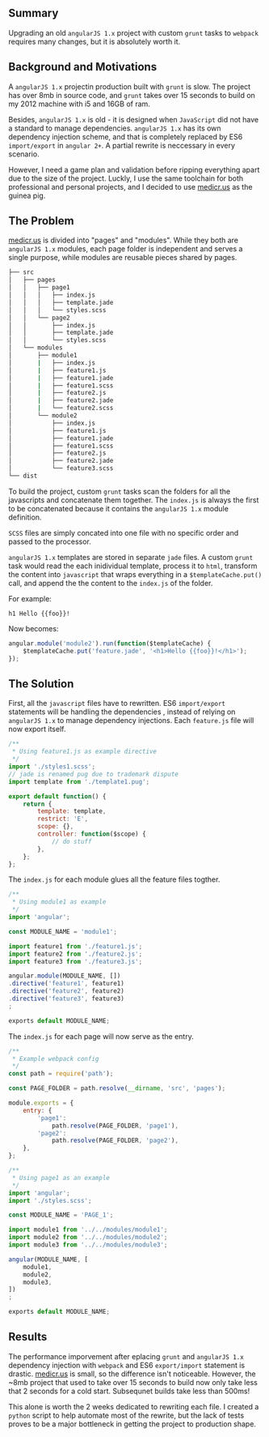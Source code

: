 ## Summary
Upgrading an old `angularJS 1.x` project with custom `grunt` tasks to `webpack` requires many changes, but it is absolutely worth it.

## Background and Motivations
A `angularJS 1.x` projectin production  built with `grunt` is slow. The project has over 8mb in source code, and `grunt` takes over 15 seconds to build on my 2012 machine with i5 and 16GB of ram. 

Besides, `angularJS 1.x` is old - it is designed when `JavaScript` did not have a standard to manage dependencies. `angularJS 1.x` has its own dependency injection scheme, and that is completely replaced by ES6 `import/export` in `angular 2+`. A partial rewrite is neccessary in every scenario.

However, I need a game plan and validation before ripping everything apart due to the size of the project. Luckly, I use the same toolchain for both professional and personal projects, and I decided to use [medicr.us](https://medicr.us) as the guinea pig.

## The Problem
[medicr.us](https://medicr.us) is divided into "pages" and "modules". While they both are `angularJS 1.x` modules, each page folder is independent and serves a single purpose, while modules are reusable pieces shared by pages.

```sh
├── src
│   ├── pages
│   │   ├── page1
│   │   │   ├── index.js
│   │   │   ├── template.jade
│   │   │   └── styles.scss
│   │   └── page2
│   │       ├── index.js
│   │       ├── template.jade
│   │       └── styles.scss
│   └── modules
│       ├── module1
│       |   ├── index.js
│       |   ├── feature1.js
│       |   ├── feature1.jade
│       |   ├── feature1.scss
│       |   ├── feature2.js
│       |   ├── feature2.jade
│       |   └── feature2.scss
│       └── module2
│           ├── index.js
│           ├── feature1.js
│           ├── feature1.jade
│           ├── feature1.scss
│           ├── feature2.js
│           ├── feature2.jade
│           └── feature3.scss
└── dist
```

To build the project, custom `grunt` tasks scan the folders for all the javascripts and concatenate them together. The `index.js` is always the first to be concatenated because it contains the `angularJS 1.x` module definition.

`SCSS` files are simply concated into one file with no specific order and passed to the processor.

`angularJS 1.x` templates are stored in separate `jade` files. A custom `grunt` task would read the each inidividual template, process it to `html`, transform the content into `javascript` that wraps everything in a `$templateCache.put()` call, and append the the content to the `index.js` of the folder.

For example:
```pug
h1 Hello {{foo}}!
```

Now becomes:
```js
angular.module('module2').run(function($templateCache) {
    $templateCache.put('feature.jade', '<h1>Hello {{foo}}!</h1>');
});
```

## The Solution

First, all the `javascript` files have to rewritten. ES6 `import/export` statements will be handling the dependencies , instead of relying on `angularJS 1.x` to manage dependency injections. Each `feature.js` file will now export itself.

```js
/**
 * Using feature1.js as example directive
 */
import './styles1.scss';
// jade is renamed pug due to trademark dispute
import template from './template1.pug'; 

export default function() {
    return {
        template: template,
        restrict: 'E',
        scope: {},
        controller: function($scope) {
            // do stuff
        },
    };
};
```

The `index.js` for each module glues all the feature files togther.

```js
/**
 * Using module1 as example
 */
import 'angular';

const MODULE_NAME = 'module1';

import feature1 from './feature1.js';
import feature2 from './feature2.js';
import feature3 from './feature3.js';

angular.module(MODULE_NAME, [])
.directive('feature1', feature1)
.directive('feature2', feature2)
.directive('feature3', feature3)
;

exports default MODULE_NAME;
```

The `index.js` for each page will now serve as the entry.

```js
/**
 * Example webpack config
 */
const path = require('path');

const PAGE_FOLDER = path.resolve(__dirname, 'src', 'pages');

module.exports = {
    entry: {
        'page1': 
            path.resolve(PAGE_FOLDER, 'page1'),
        'page2': 
            path.resolve(PAGE_FOLDER, 'page2'),
    },
};
```

```js
/**
 * Using page1 as an example
 */
import 'angular';
import './styles.scss';

const MODULE_NAME = 'PAGE_1';

import module1 from '../../modules/module1';
import module2 from '../../modules/module2';
import module3 from '../../modules/module3';

angular(MODULE_NAME, [
    module1,
    module2,
    module3,
])
;

exports default MODULE_NAME;
```

## Results
The performance imporvement after eplacing `grunt` and `angularJS 1.x` dependency injection with `webpack` and ES6 `export/import` statement is drastic. [medicr.us](https://medicr.us) is small, so the difference isn't noticeable. However, the ~8mb project that used to take over 15 seconds to build now only take less that 2 seconds for a cold start. Subsequnet builds take less than 500ms! 

This alone is worth the 2 weeks dedicated to rewriting each file. I created a `python` script to help automate most of the rewrite, but the lack of tests proves to be a major bottleneck in getting the project to production shape.